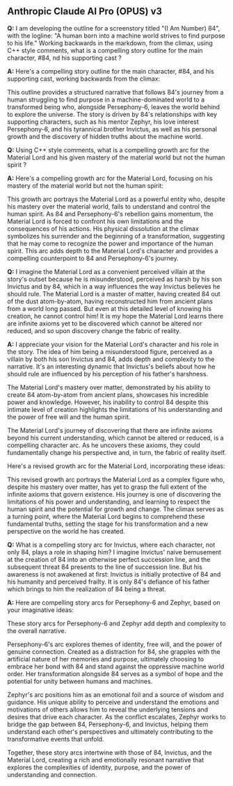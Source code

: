 ## Anthropic Claude AI Pro (OPUS) v3

**Q:** I am developing the outline for a screenstory titled "(I Am Number) 84", with the logline: "A human born into a machine world strives to find purpose to his life."
Working backwards in the markdown, from the climax, using C++ style comments, what is a compelling story outline for the main character, #84, nd his supporting cast ?

**A:** Here's a compelling story outline for the main character, #84, and his supporting cast, working backwards from the climax:

This outline provides a structured narrative that follows 84's journey from a human struggling to find purpose in a machine-dominated world to a transformed being who, alongside Persephony-6, leaves the world behind to explore the universe. The story is driven by 84's relationships with key supporting characters, such as his mentor Zephyr, his love interest Persephony-6, and his tyrannical brother Invictus, as well as his personal growth and the discovery of hidden truths about the machine world.

**Q:** Using C++ style comments, what is a compelling growth arc for the Material Lord and his given mastery of the material world but not the human spirit ?

**A:** Here's a compelling growth arc for the Material Lord, focusing on his mastery of the material world but not the human spirit:

This growth arc portrays the Material Lord as a powerful entity who, despite his mastery over the material world, fails to understand and control the human spirit. As 84 and Persephony-6's rebellion gains momentum, the Material Lord is forced to confront his own limitations and the consequences of his actions. His physical dissolution at the climax symbolizes his surrender and the beginning of a transformation, suggesting that he may come to recognize the power and importance of the human spirit. This arc adds depth to the Material Lord's character and provides a compelling counterpoint to 84 and Persephony-6's journey.

**Q:** I imagine the Material Lord as a convenient perceived villain at the story's outset because he is misunderstood, perceived as harsh by his son Invictus and by 84, which in a way influences the way Invictus believes he should rule. The Material Lord is a master of matter, having created 84 out of the dust atom-by-atom, having reconstructed him from ancient plans from a world long passed. But even at this detailed level of knowing his creation, he cannot control him! It is my hope the Material Lord learns there are infinite axioms yet to be discovered which cannot be altered nor reduced, and so upon discovery change the fabric of reality.

**A:** I appreciate your vision for the Material Lord's character and his role in the story. The idea of him being a misunderstood figure, perceived as a villain by both his son Invictus and 84, adds depth and complexity to the narrative. It's an interesting dynamic that Invictus's beliefs about how he should rule are influenced by his perception of his father's harshness.

The Material Lord's mastery over matter, demonstrated by his ability to create 84 atom-by-atom from ancient plans, showcases his incredible power and knowledge. However, his inability to control 84 despite this intimate level of creation highlights the limitations of his understanding and the power of free will and the human spirit.

The Material Lord's journey of discovering that there are infinite axioms beyond his current understanding, which cannot be altered or reduced, is a compelling character arc. As he uncovers these axioms, they could fundamentally change his perspective and, in turn, the fabric of reality itself.

Here's a revised growth arc for the Material Lord, incorporating these ideas:

This revised growth arc portrays the Material Lord as a complex figure who, despite his mastery over matter, has yet to grasp the full extent of the infinite axioms that govern existence. His journey is one of discovering the limitations of his power and understanding, and learning to respect the human spirit and the potential for growth and change. The climax serves as a turning point, where the Material Lord begins to comprehend these fundamental truths, setting the stage for his transformation and a new perspective on the world he has created.

**Q:** What is a compelling story arc for Invictus, where each character, not only 84, plays a role in shaping him? I imagine Invictus' naive bemusement at the creation of 84 into an otherwise perfect succession line, and the subsequent threat 84 presents to the line of succession line. But his awareness is not awakened at first: Invictus is initially protective of 84 and his humanity and perceived frailty. It is only 84's defiance of his father which brings to him the realization of 84 being a threat.

**A:** Here are compelling story arcs for Persephony-6 and Zephyr, based on your imaginative ideas:

These story arcs for Persephony-6 and Zephyr add depth and complexity to the overall narrative.

Persephony-6's arc explores themes of identity, free will, and the power of genuine connection. Created as a distraction for 84, she grapples with the artificial nature of her memories and purpose, ultimately choosing to embrace her bond with 84 and stand against the oppressive machine world order. Her transformation alongside 84 serves as a symbol of hope and the potential for unity between humans and machines.

Zephyr's arc positions him as an emotional foil and a source of wisdom and guidance. His unique ability to perceive and understand the emotions and motivations of others allows him to reveal the underlying tensions and desires that drive each character. As the conflict escalates, Zephyr works to bridge the gap between 84, Persephony-6, and Invictus, helping them understand each other's perspectives and ultimately contributing to the transformative events that unfold.

Together, these story arcs intertwine with those of 84, Invictus, and the Material Lord, creating a rich and emotionally resonant narrative that explores the complexities of identity, purpose, and the power of understanding and connection.

